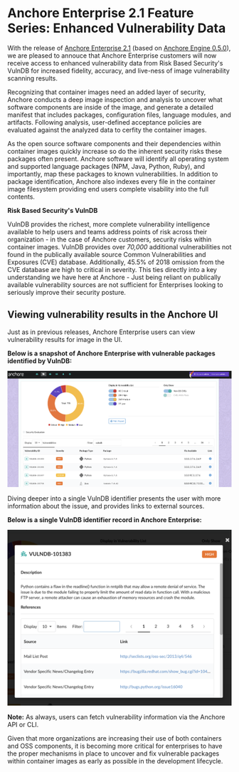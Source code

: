 # Anchore Enterprise 2.1 Feature Series: Enhanced Vulnerability Data

With the release of [Anchore Enterprise 2.1](https://anchore.com/announcing-anchore-enterprise-2-1/) (based on [Anchore Engine 0.5.0](https://anchore.com/opensource/)), we are pleased to annouce that Anchore Enterprise customers will now receive access to enhanced vulnerability data from Risk Based Security's VulnDB for increased fidelity, accuracy, and live-ness of image vulnerability scanning results. 

Recognizing that container images need an added layer of security, Anchore conducts a deep image inspection and analysis to uncover what software components are inside of the image, and generate a detailed manifest that includes packages, configuration files, language modules, and artifacts. Following analysis, user-defined acceptance policies are evaluated against the analyzed data to cerfity the container images. 

As the open source software components and their dependencies within container images quickly increase so do the inherent security risks these packages often present. Anchore software will identify all operating system and supported language packages (NPM, Java, Python, Ruby), and importantly, map these packages to known vulnerabilities. In addition to package identification, Anchore also indexes every file in the container image filesystem providing end users complete visability into the full contents.  

**Risk Based Security's VulnDB**

VulnDB provides the richest, more complete vulnerability intelligence available to help users and teams address points of risk across their organization - in the case of Anchore customers, security risks within container images. VulnDB provides over *70,000* additional vulnerabilities not found in the publically available source Common Vulnerabilities and Exposures (CVE) database. Additionally, 45.5% of 2018 omission from the CVE database are high to critical in severity. This ties directly into a key understanding we have here at Anchore - Just being reliant on publically available vulnerability sources are not sufficient for Enterprises looking to seriously improve their security posture. 

## Viewing vulnerability results in the Anchore UI

Just as in previous releases, Anchore Enterprise users can view vulnerability results for image in the UI. 

**Below is a snapshot of Anchore Enterprise with vulnerable packages identified by VulnDB:**

![alt text](images/ui_vulndb_results.png)

Diving deeper into a single VulnDB identifier presents the user with more information about the issue, and provides links to external sources. 

**Below is a single VulnDB identifier record in Anchore Enterprise:**

![alt text](images/ui_vulndb_popup.png)

**Note:** As always, users can fetch vulnerability information via the Anchore API or CLI.

Given that more organizations are increasing their use of both containers and OSS components, it is becoming more critical for enterprises to have the proper mechanisms in place to uncover and fix vulnerable packages within container images as early as possible in the development lifecycle.

